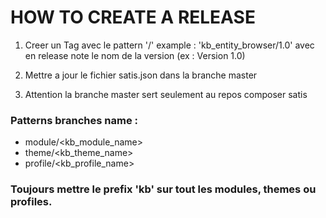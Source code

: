 # HOW TO CREATE A RELEASE

1. Creer un Tag avec le pattern '<module>/<version>' example : 'kb_entity_browser/1.0' avec en release note le nom de la version (ex : Version 1.0)

2. Mettre a jour le fichier satis.json dans la branche master

3. Attention la branche master sert seulement au repos composer satis

### Patterns branches name :
 
* module/<kb_module_name>
* theme/<kb_theme_name>
* profile/<kb_profile_name>

### Toujours mettre le prefix 'kb' sur tout les modules, themes ou profiles.
